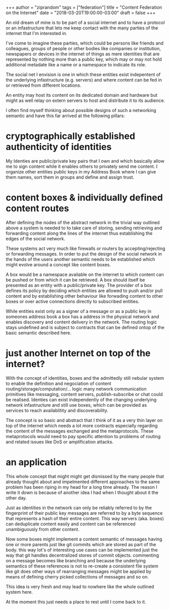 +++
author = "ziprandom"
tags = ["federation"]
title = "Content Federation on the Internet"
date = "2018-03-20T19:00:00-03:00"
draft = false
+++

An old dream of mine is to be part of a social internet and to have a protocol or an infastructure that lets me keep contact with the many parties of the internet that I'm interested in.

<!--more-->

I've come to imagine these parties, which could be persons like friends and colleagues, groups of people or other bodies like companies or institution, newspapers or devices in the internet of things as mere identities that are represented by nothing more than a public key, which may or may not hold additional metadate like a name or a namespace to indicate its role.

The social net I envision is one in which these entities exist indepentent of the underlying infastructure (e.g. servers) and where content can be fed in or retrieved from different locations.

An entity may host its content on its dedicated domain and hardware but might as well relay on extern servers to host and distribute it to its audience.

I often find myself thinking about possible designs of such a networking semantic and have this far arrived at the following pillars:

# cryptographically established authenticity of identities

My Identies are public/private key pairs that I own and which basically allow me to sign content while it enables others to privately send me content. I organize other entities public keys in my Address Book where I can give them names, sort them in groups and define and assign trust.

# content boxes & individually defined content routes

After defining the nodes of the abstract network in the trivial way outlined above a system is needed to to take care of storing, sending retrieving and forwarding content along the lines of the internet thus establishing the edges of the social network.

These systems act very much like firewalls or routers by accepting/rejecting or forwarding messages. In order to put the design of the social network in the hands of the users another semantic needs to be established which might evolve around a concept like content boxes.

A box would be a namespace available on the internet to which content can be pushed or from which it can be retrieved. A box should itself be presented as an entity with a public/private key. The provider of a box defines its policy by deciding which entities are allowed to push and/or pull content and by establishing other behaviour like forwading content to other boxes or over active connections directly to subscribed entities.

While entities exist only as a signer of a message or as a public key in someones address book a box has a address in the physical network and enables discovery and content delivery in the network. The routing logic stays undefined and is subject to contracts that can be defined ontop of the basic semantic described here.

# just another Internet on top of the internet?

With the concept of identities, boxes and the admittedly still nebular system to enable the definition and negociation of content routing/storage/computation/... logic many network communication primitives like messaging, content servers, publish-subscribe or chat could be realised. Identies can exist independently of the changing underlying network infastructure and still use boxes, which can be provided as services to reach availablitity and discoverability.

The concept is so basic and abstract that I think of it as a very thin layer on top of the internet which needs a lot more contracts especially regarding the content of the messages exchanged and the metaprotocols. These metaprotocols would need to pay specific attention to problems of routing and related issues like DoS or amplification attacks.

# an application

This whole concept that might might get dismissed by the many people that already thought about and impelmented different approaches to the same problem has been riping in my head for a long time already. The reason I write it down is because of another idea I had when I thought about it the other day.

Just as identities in the network can only be reliably referred to by the fingerprint of their public key messages are referred to by a byte sequence that represents a hash of their entire content. This way servers (aka. boxes) can deduplicate content easily and content can be referenced unambiguously from other content.

Now some boxes might implement a content semantic of messages having one or more parents just like git commits which are stored as part of the body. this way lot's of interesting use cases can be implemented just the way that git handles decentralized stores of commit objects. commenting on a message becomes like branching and because the underlying semantics of these references is not to re-create a consistent file system like git does other ways of rearranging messages might be applied by means of defining cherry picked collections of messages and so on.

This idea is very fresh and may lead to nowhere like the whole outlined system here.

At the moment this just needs a place to rest until I come back to it.
